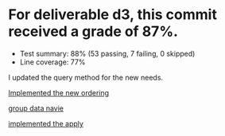 # For deliverable d3, this commit received a grade of 87%.

- Test summary: 88% (53 passing, 7 failing, 0 skipped)
- Line coverage: 77%


I updated the query method for the new needs.

[Implemented the new ordering](https://github.com/CS310-2017Jan/cpsc310project_team13/commit/92317c9822222e93ff8e0c0fe741147dc78bad41)

[group data navie](https://github.com/CS310-2017Jan/cpsc310project_team13/commit/506a326afcc182780b62ebf016e0c4f98d51d534)

[implemented the apply](https://github.com/CS310-2017Jan/cpsc310project_team13/commit/2b281f4dd024bc35408ec7e583fae89a25fb0969)
